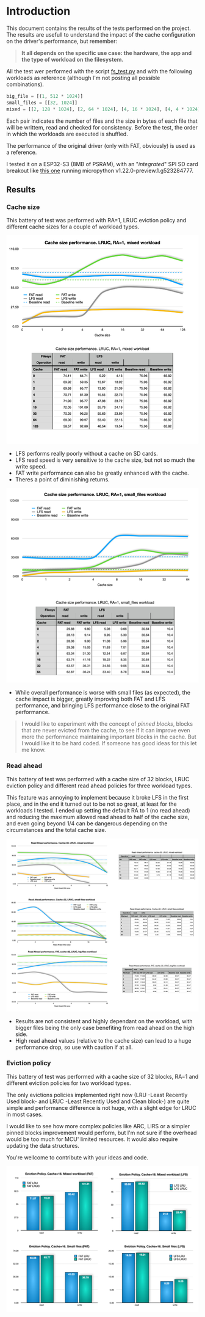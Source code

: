 # Introduction

This document contains the results of the tests performed on the project. The results are usefull to understand the impact of the cache configuration on the driver's performance, but remember:

>**It all depends on the specific use case: the hardware, the app and the type of workload on the filesystem.**

All the test wer performed with the script [fs_test.py](tests/fs_test.py) and with the following workloads as reference (although I'm not posting all possible combinations).

```python
big_file = [(1, 512 * 1024)]
small_files = [[32, 1024]]
mixed = [[2, 128 * 1024], [2, 64 * 1024], [4, 16 * 1024], [4, 4 * 1024], [8, 1 * 1024], [8, 256]]
```

Each pair indicates the number of files and the size in bytes of each file that will be writtem, read and checked for consistency. Before the test, the order in which the workloads are executed is shuffled.

The performance of the original driver (only with FAT, obviously) is used as a reference.

I tested it on a ESP32-S3 (8MB of PSRAM), with an "*integrated*" SPI SD card breakout like [this one](https://www.adafruit.com/product/4899) running micropython v1.22.0-preview.1.g523284777.

## Results

### Cache size

This battery of test was performed with RA=1, LRUC eviction policy and different cache sizes for a couple of workload types.

![Cache size performance. Mixed workload](figs/cache_size_mixed.png)

- LFS performs really poorly without a cache on SD cards.
- LFS read speed is very sensitive to the cache size, but not so much the write speed.
- FAT write performance can also be greatly enhanced with the cache.
- Theres a point of diminishing returns.

![Cache size performance. Mixed workload](figs/cache_size_small.png)

- While overall performance is worse with small files (as expected), the cache impact is bigger, greatly improving both FAT and LFS performance, and bringing LFS performance close to the original FAT performance.

> I would like to experiment with the concept of *pinned blocks*, blocks that are never evicted from the cache, to see if it can improve even more the performance maintaining important blocks in the cache. But I would like it to be hard coded. If someone has good ideas for this let me know.

### Read ahead

This battery of test was performed with a cache size of 32 blocks, LRUC eviction policy and different read ahead policies for three workload types.

This feature was annoying to implement because it broke LFS in the first place, and in the end it turned out to be not so great, at least for the workloads I tested. I ended up setting the default RA to 1 (no read ahead) and reducing the maximum allowed read ahead to half of the cache size, and even going beyond 1/4 can be dangerous depending on the circumstances and the total cache size.

![Read ahead performance](figs/read_ahead.png)

- Results are not consistent and highly dependant on the workload, with bigger files being the only case benefiting from read ahead on the high side.
- High read ahead values (relative to the cache size) can lead to a huge performance drop, so use with caution if at all.

### Eviction policy

This battery of test was performed with a cache size of 32 blocks, RA=1 and different eviction policies for two workload types.

The only evictions policies implemented right now (LRU -Least Recently Used block- and LRUC -Least Recently Used and Clean block-) are quite simple and performance difference is not huge, with a slight edge for LRUC in most cases.

I would like to see how more complex policies like ARC, LIRS or a simpler pinned blocks improvement would perform, but I'm not sure if the overhead would be too much for MCU' limited resources. It would also require updating the data structures.

You're wellcome to contribute with your ideas and code.

![Eviction policy performance](figs/eviction_policy.png)
